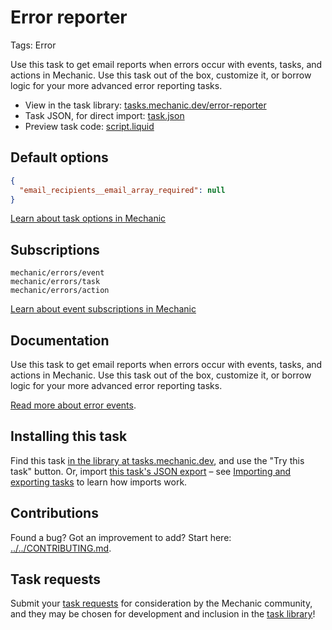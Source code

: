 # Error reporter

Tags: Error

Use this task to get email reports when errors occur with events, tasks, and actions in Mechanic. Use this task out of the box, customize it, or borrow logic for your more advanced error reporting tasks.

* View in the task library: [tasks.mechanic.dev/error-reporter](https://tasks.mechanic.dev/error-reporter)
* Task JSON, for direct import: [task.json](../../tasks/error-reporter.json)
* Preview task code: [script.liquid](./script.liquid)

## Default options

```json
{
  "email_recipients__email_array_required": null
}
```

[Learn about task options in Mechanic](https://learn.mechanic.dev/core/tasks/options)

## Subscriptions

```liquid
mechanic/errors/event
mechanic/errors/task
mechanic/errors/action
```

[Learn about event subscriptions in Mechanic](https://learn.mechanic.dev/core/tasks/subscriptions)

## Documentation

Use this task to get email reports when errors occur with events, tasks, and actions in Mechanic. Use this task out of the box, customize it, or borrow logic for your more advanced error reporting tasks.

[Read more about error events](https://learn.mechanic.dev/platform/error-handling).

## Installing this task

Find this task [in the library at tasks.mechanic.dev](https://tasks.mechanic.dev/error-reporter), and use the "Try this task" button. Or, import [this task's JSON export](../../tasks/error-reporter.json) – see [Importing and exporting tasks](https://learn.mechanic.dev/core/tasks/import-and-export) to learn how imports work.

## Contributions

Found a bug? Got an improvement to add? Start here: [../../CONTRIBUTING.md](../../CONTRIBUTING.md).

## Task requests

Submit your [task requests](https://mechanic.canny.io/task-requests) for consideration by the Mechanic community, and they may be chosen for development and inclusion in the [task library](https://tasks.mechanic.dev/)!
